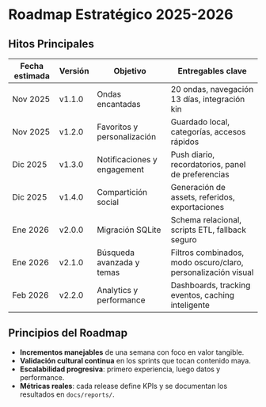 # Roadmap Estratégico 2025-2026

## Hitos Principales
| Fecha estimada | Versión | Objetivo | Entregables clave |
| --- | --- | --- | --- |
| Nov 2025 | v1.1.0 | Ondas encantadas | 20 ondas, navegación 13 días, integración kin |
| Nov 2025 | v1.2.0 | Favoritos y personalización | Guardado local, categorías, accesos rápidos |
| Dic 2025 | v1.3.0 | Notificaciones y engagement | Push diario, recordatorios, panel de preferencias |
| Dic 2025 | v1.4.0 | Compartición social | Generación de assets, referidos, exportaciones |
| Ene 2026 | v2.0.0 | Migración SQLite | Schema relacional, scripts ETL, fallback seguro |
| Ene 2026 | v2.1.0 | Búsqueda avanzada y temas | Filtros combinados, modo oscuro/claro, personalización visual |
| Feb 2026 | v2.2.0 | Analytics y performance | Dashboards, tracking eventos, caching inteligente |

## Principios del Roadmap
- **Incrementos manejables** de una semana con foco en valor tangible.
- **Validación cultural continua** en los sprints que tocan contenido maya.
- **Escalabilidad progresiva**: primero experiencia, luego datos y performance.
- **Métricas reales**: cada release define KPIs y se documentan los resultados en `docs/reports/`.

